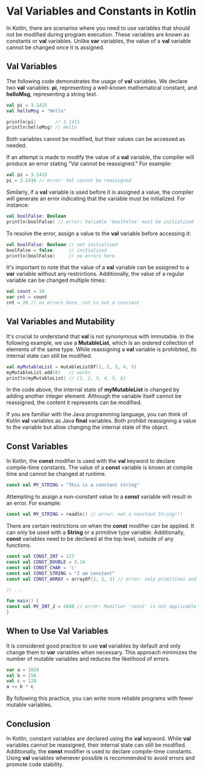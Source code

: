 # Val Variables and Constants in Kotlin
In Kotlin, there are scenarios where you need to use variables that should not be modified during program execution. These variables are known as constants or **val** variables. Unlike **var** variables, the value of a **val** variable cannot be changed once it is assigned.

## Val Variables
The following code demonstrates the usage of **val** variables. We declare two **val** variables: **pi**, representing a well-known mathematical constant, and **helloMsg**, representing a string text.

```kotlin
val pi = 3.1415
val helloMsg = "Hello"

println(pi)       // 3.1415
println(helloMsg) // Hello
```
Both variables cannot be modified, but their values can be accessed as needed.

If an attempt is made to modify the value of a **val** variable, the compiler will produce an error stating "Val cannot be reassigned." For example:

```kotlin
val pi = 3.1415
pi = 3.1416 // error: Val cannot be reassigned
```
Similarly, if a **val** variable is used before it is assigned a value, the compiler will generate an error indicating that the variable must be initialized. For instance:

```kotlin
val boolFalse: Boolean
println(boolFalse) // error: Variable 'boolFalse' must be initialized
```
To resolve the error, assign a value to the **val** variable before accessing it:

```kotlin
val boolFalse: Boolean // not initialized
boolFalse = false      // initialized
println(boolFalse)     // no errors here
```
It's important to note that the value of a **val** variable can be assigned to a **var** variable without any restrictions. Additionally, the value of a regular variable can be changed multiple times:

```kotlin
val count = 10
var cnt = count
cnt = 20 // no errors here, cnt is not a constant
```
## Val Variables and Mutability
It's crucial to understand that **val** is not synonymous with immutable. In the following example, we use a **MutableList**, which is an ordered collection of elements of the same type. While reassigning a **val** variable is prohibited, its internal state can still be modified.

```kotlin
val myMutableList = mutableListOf(1, 2, 3, 4, 5)
myMutableList.add(6)   // works
println(myMutableList) // [1, 2, 3, 4, 5, 6]
```
In the code above, the internal state of **myMutableList** is changed by adding another integer element. Although the variable itself cannot be reassigned, the content it represents can be modified.

If you are familiar with the Java programming language, you can think of Kotlin **val** variables as Java **final** variables. Both prohibit reassigning a value to the variable but allow changing the internal state of the object.

## Const Variables
In Kotlin, the **const** modifier is used with the **val** keyword to declare compile-time constants. The value of a **const** variable is known at compile time and cannot be changed at runtime.

```kotlin
const val MY_STRING = "This is a constant string"
```
Attempting to assign a non-constant value to a **const** variable will result in an error. For example:

```kotlin
const val MY_STRING = readln() // error: not a constant String!!!
```
There are certain restrictions on when the **const** modifier can be applied. It can only be used with a **String** or a primitive type variable. Additionally, **const** variables need to be declared at the top level, outside of any functions.

```kotlin
const val CONST_INT = 127
const val CONST_DOUBLE = 3.14
const val CONST_CHAR = 'c'
const val CONST_STRING = "I am constant"
const val CONST_ARRAY = arrayOf(1, 2, 3) // error: only primitives and strings are allowed

// ...

fun main() {
const val MY_INT_2 = 2048 // error: Modifier 'const' is not applicable to 'local variable'
}
```
## When to Use Val Variables
It is considered good practice to use **val** variables by default and only change them to **var** variables when necessary. This approach minimizes the number of mutable variables and reduces the likelihood of errors.

```kotlin
var a = 1024
val b = 256
val c = 128
a += b * c
```
By following this practice, you can write more reliable programs with fewer mutable variables.

## Conclusion
In Kotlin, constant variables are declared using the **val** keyword. While **val** variables cannot be reassigned, their internal state can still be modified. Additionally, the **const** modifier is used to declare compile-time constants. Using **val** variables whenever possible is recommended to avoid errors and promote code stability.